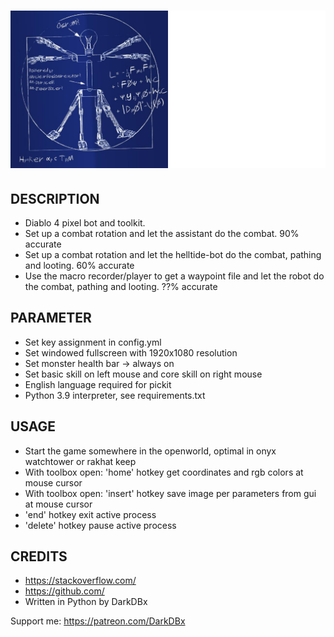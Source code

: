 # <img src="assets/layout/lilhelpertitle.png" width="700">

## DESCRIPTION
- Diablo 4 pixel bot and toolkit.
- Set up a combat rotation and let the assistant do the combat. 90% accurate
- Set up a combat rotation and let the helltide-bot do the combat, pathing and looting. 60% accurate
- Use the macro recorder/player to get a waypoint file and let the robot do the combat, pathing and looting. ??% accurate


## PARAMETER
- Set key assignment in config.yml
- Set windowed fullscreen with 1920x1080 resolution
- Set monster health bar -> always on
- Set basic skill on left mouse and core skill on right mouse
- English language required for pickit
- Python 3.9 interpreter, see requirements.txt


## USAGE
- Start the game somewhere in the openworld, optimal in onyx watchtower or rakhat keep
- With toolbox open: 'home' hotkey get coordinates and rgb colors at mouse cursor
- With toolbox open: 'insert' hotkey save image per parameters from gui at mouse cursor
- 'end' hotkey exit active process
- 'delete' hotkey pause active process


## CREDITS
- https://stackoverflow.com/
- https://github.com/
- Written in Python by DarkDBx


Support me: https://patreon.com/DarkDBx


